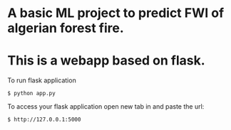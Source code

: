 # A basic ML project to predict FWI of algerian forest fire.
# This is a webapp based on flask.

<!-- ![image](https://user-images.githubusercontent.com/115451707/196919992-edcfea8b-e3f6-4f35-9398-43be66b5622d.png) -->


To run flask application

```
$ python app.py
```

To access your flask application open new tab in and paste the url:

```
$ http://127.0.0.1:5000
```

